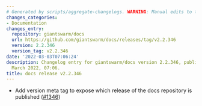 ```yaml
---
# Generated by scripts/aggregate-changelogs. WARNING: Manual edits to this files will be overwritten.
changes_categories:
- Documentation
changes_entry:
  repository: giantswarm/docs
  url: https://github.com/giantswarm/docs/releases/tag/v2.2.346
  version: 2.2.346
  version_tag: v2.2.346
date: '2022-03-03T07:06:24'
description: Changelog entry for giantswarm/docs version 2.2.346, published on 03
  March 2022, 07:06.
title: docs release v2.2.346
---
```


- Add version meta tag to expose which release of the docs repository is published ([#1346](https://github.com/giantswarm/docs/pull/1346))
